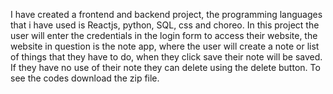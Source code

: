 I have created a frontend and backend project, the programming languages that i have used is Reactjs, python, SQL, css and choreo. In this project the user will enter the credentials in the 
login form to access their website, the website in question is the note app, where the user will create a note or list of things that they have to do, when they click save their note will be saved.
If they have no use of their note they can delete using the delete button. To see the codes download the zip file.
